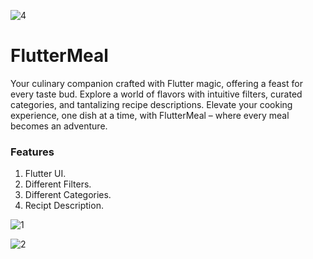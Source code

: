 ![4](https://github.com/ZaidAhmed404/meal-app-flutter/assets/123987830/b6130448-267f-41a0-86ec-65fd0a70b241)


# FlutterMeal

Your culinary companion crafted with Flutter magic, offering a feast for every taste bud. Explore a world of flavors with intuitive filters, curated categories, and tantalizing recipe descriptions. Elevate your cooking experience, one dish at a time, with FlutterMeal – where every meal becomes an adventure.

### Features
1.  Flutter UI.
2.  Different Filters.
3.  Different Categories.
4.  Recipt Description.

![1](https://github.com/ZaidAhmed404/meal-app-flutter/assets/123987830/9ff53f85-e08d-4d31-ad6b-e526c5284256)

![2](https://github.com/ZaidAhmed404/meal-app-flutter/assets/123987830/db3af602-2315-4148-b0a1-4849207b091c)
